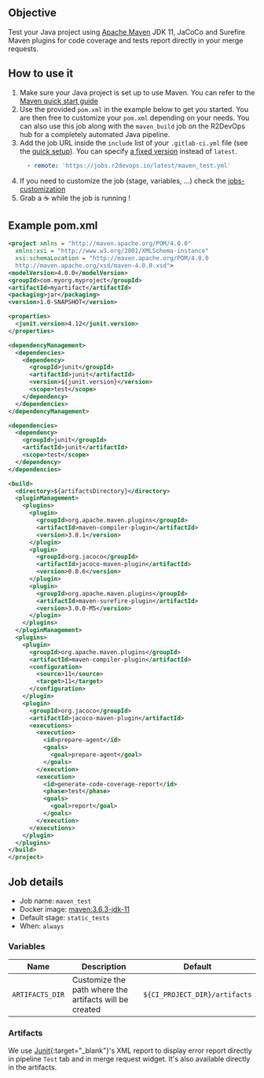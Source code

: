 ## Objective

Test your Java project using [Apache Maven](http://maven.apache.org/) JDK 11, JaCoCo and Surefire Maven plugins for code coverage and tests report directly in your merge requests.

## How to use it

1. Make sure your Java project is set up to use Maven. You can refer to the [Maven quick start guide](http://maven.apache.org/guides/getting-started/index.html)
2. Use the provided `pom.xml` in the example below to get you started. You are then free to customize your `pom.xml`
depending on your needs. You can also use this job along with the `maven_build` job on the R2DevOps hub for a completely
automated Java pipeline.
3. Add the job URL inside the `include` list of your `.gitlab-ci.yml` file  (see the [quick setup](/use-the-hub/#quick-setup)). You can specify [a fixed version](#changelog) instead of `latest`.
    ```yaml
      - remote: 'https://jobs.r2devops.io/latest/maven_test.yml'
    ```
4. If you need to customize the job (stage, variables, ...) check the [jobs-customization](/use-the-hub/#jobs-customization)
5. Grab a ☕ while the job is running !

## Example pom.xml
```xml
<project xmlns = "http://maven.apache.org/POM/4.0.0"
  xmlns:xsi = "http://www.w3.org/2001/XMLSchema-instance"
  xsi:schemaLocation = "http://maven.apache.org/POM/4.0.0
  http://maven.apache.org/xsd/maven-4.0.0.xsd">
<modelVersion>4.0.0</modelVersion>
<groupId>com.myorg.myproject</groupId>
<artifactId>myartifact</artifactId>
<packaging>jar</packaging>
<version>1.0-SNAPSHOT</version>

<properties>
  <junit.version>4.12</junit.version>
</properties>

<dependencyManagement>
  <dependencies>
    <dependency>
      <groupId>junit</groupId>
      <artifactId>junit</artifactId>
      <version>${junit.version}</version>
      <scope>test</scope>
    </dependency>
  </dependencies>
</dependencyManagement>

<dependencies>
  <dependency>
    <groupId>junit</groupId>
    <artifactId>junit</artifactId>
    <scope>test</scope>
  </dependency>
</dependencies>

<build>
  <directory>${artifactsDirectory}</directory>
  <pluginManagement>
    <plugins>
      <plugin>
        <groupId>org.apache.maven.plugins</groupId>
        <artifactId>maven-compiler-plugin</artifactId>
        <version>3.8.1</version>
      </plugin>
      <plugin>
        <groupId>org.jacoco</groupId>
        <artifactId>jacoco-maven-plugin</artifactId>
        <version>0.8.6</version>
      </plugin>
      <plugin>
        <groupId>org.apache.maven.plugins</groupId>
        <artifactId>maven-surefire-plugin</artifactId>
        <version>3.0.0-M5</version>
      </plugin>
    </plugins>
  </pluginManagement>
  <plugins>
    <plugin>
      <groupId>org.apache.maven.plugins</groupId>
      <artifactId>maven-compiler-plugin</artifactId>
      <configuration>
        <source>11</source>
        <target>11</target>
      </configuration>
    </plugin>
    <plugin>
      <groupId>org.jacoco</groupId>
      <artifactId>jacoco-maven-plugin</artifactId>
      <executions>
        <execution>
          <id>prepare-agent</id>
          <goals>
            <goal>prepare-agent</goal>
          </goals>
        </execution>
        <execution>
          <id>generate-code-coverage-report</id>
          <phase>test</phase>
          <goals>
            <goal>report</goal>
          </goals>
        </execution>
      </executions>
    </plugin>
  </plugins>
</build>
</project>
```

## Job details

* Job name: `maven_test`
* Docker image: [maven:3.6.3-jdk-11](https://hub.docker.com/_/maven)
* Default stage: `static_tests`
* When: `always`

### Variables
| Name | Description | Default |
| ---- | ------------| ------- |
| `ARTIFACTS_DIR` | Customize the path where the artifacts will be created | `${CI_PROJECT_DIR}/artifacts` |

### Artifacts

We use [Junit](https://junit.org/junit5/){:target="_blank"}'s XML report to display error report
directly in pipeline `Test` tab and in merge request widget. It's also available directly in the artifacts.
